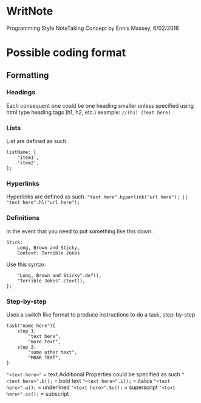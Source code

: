 # WritNote
Programming Style NoteTaking
Concept by Ennis Massey, 6/02/2016

# Possible coding format

## Formatting

### Headings
Each consequent one could be one heading smaller unless 
specified using html type heading tags (h1, h2, etc.)
example: `//(h1) (Text here)`

### Lists
List are defined as such.
```
listName: [
	'item1',
	'item2',
];
```

### Hyperlinks
Hyperlinks are defined as such.
`"text here".hyperlink("url here"); || "text here".hl("url here");`

### Definitions
In the event that you need to put something like this down:
```
Stick:
	Long, Brown and Sticky,
	Context: Terrible Jokes
```

Use this syntax.

```//(d)"Stick":{
	"Long, Brown and Sticky".def(),
	"Terrible Jokes".ctext(),
};
```

### Step-by-step
Uses a switch like format to produce instructions to do a task, step-by-step
```
task("name here"){
	step 1:
		"text here",
		"more text",
	step 2:
		"some other text",
		"MOAR TEXT",
}
```

`"<text here>"` = text
Additional Properties could be specified as such
`"<text here>".b();` = bold text
`"<text here>".i();` = italics
`"<text here>".u();` = underlined
`"<text here>".Ss();` = superscript
`"<text here>".ss();` = subscript

